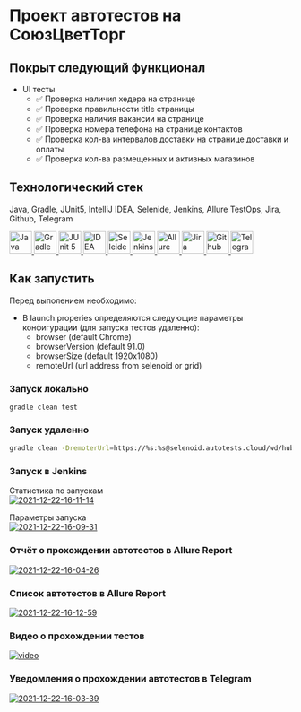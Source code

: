 # Проект автотестов на СоюзЦветТорг

## Покрыт следующий функционал

* UI тесты
  * ✅ Проверка наличия хедера на странице
  * ✅ Проверка правильности title страницы
  * ✅ Проверка наличия вакансии на странице
  * ✅ Проверка номера телефона на странице контактов
  * ✅ Проверка кол-ва интервалов доставки на странице доставки и оплаты
  * ✅ Проверка кол-ва размещенных и активных магазинов

## Технологический стек

Java, Gradle, JUnit5, IntelliJ IDEA, Selenide, Jenkins, Allure TestOps, Jira, Github, Telegram

<a href="https://github.com/angry-qa/vkc-demo">
  <img src="https://starchenkov.pro/qa-guru/img/skills/Java.svg" width="40" height="40"  alt="Java"/>
  <img src="https://starchenkov.pro/qa-guru/img/skills/Gradle.svg" width="40" height="40"  alt="Gradle"/>
  <img src="https://starchenkov.pro/qa-guru/img/skills/JUnit5.svg" width="40" height="40"  alt="JUnit 5"/>
  <img src="https://starchenkov.pro/qa-guru/img/skills/Intelij_IDEA.svg" width="40" height="40"  alt="IDEA"/>
  <img src="https://starchenkov.pro/qa-guru/img/skills/Selenide.svg" width="40" height="40"  alt="Seleide"/>
  <img src="https://starchenkov.pro/qa-guru/img/skills/Jenkins.svg" width="40" height="40"  alt="Jenkins"/>
  <img src="https://starchenkov.pro/qa-guru/img/skills/Allure_EE.svg" width="40" height="40"  alt="Allure TestOps"/>
  <img src="https://starchenkov.pro/qa-guru/img/skills/Jira.svg" width="40" height="40"  alt="Jira"/>
  <img src="https://starchenkov.pro/qa-guru/img/skills/Github.svg" width="40" height="40"  alt="Github"/>
  <img src="https://starchenkov.pro/qa-guru/img/skills/Telegram.svg" width="40" height="40"  alt="Telegram"/>
</a>

## Как запустить

Перед выполением необходимо:

* В launch.properies определяются следующие параметры конфигурации (для запуска тестов удаленно):
  - browser (default Chrome)
  - browserVersion (default 91.0)
  - browserSize (default 1920x1080)
  - remoteUrl (url address from selenoid or grid)

### Запуск локально

```
gradle clean test
```

### Запуск удаленно

```bash
gradle clean -DremoterUrl=https://%s:%s@selenoid.autotests.cloud/wd/hub/ test
```

### Запуск в Jenkins

Статистика по запускам <br >
<a href="https://ibb.co/yFt5MYK"><img src="https://i.ibb.co/MkrpjGK/2021-12-22-16-11-14.png" alt="2021-12-22-16-11-14" border="0"></a>

Параметры запуска <br >
<a href="https://ibb.co/BLmVPhm"><img src="https://i.ibb.co/wyTNLnT/2021-12-22-16-09-31.png" alt="2021-12-22-16-09-31" border="0"></a>

### Отчёт о прохождении автотестов в Allure Report

<a href="https://ibb.co/TRNLXG2"><img src="https://i.ibb.co/RPJynKb/2021-12-22-16-04-26.png" alt="2021-12-22-16-04-26" border="0"></a>

### Список автотестов в Allure Report

<a href="https://ibb.co/nm8RY3r"><img src="https://i.ibb.co/8s4XfzM/2021-12-22-16-12-59.png" alt="2021-12-22-16-12-59" border="0"></a>

### Видео о прохождении тестов

<a href="https://ibb.co/t3LP09y"><img src="https://i.ibb.co/vDXvNS2/video.gif" alt="video" border="0"></a>

### Уведомления о прохождении автотестов в Telegram

<a href="https://ibb.co/rMNd4L9"><img src="https://i.ibb.co/ctVYDpq/2021-12-22-16-03-39.png" alt="2021-12-22-16-03-39" border="0"></a>